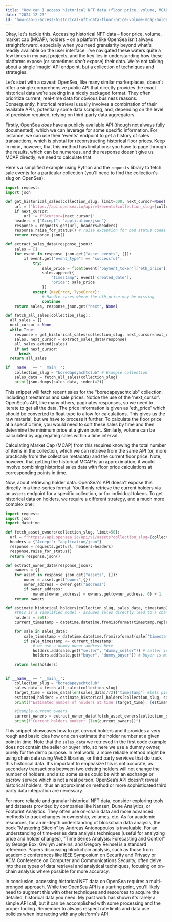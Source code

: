 ```yaml
---
title: "How can I access historical NFT data (floor price, volume, MCAP, holders) on a platform like OpenSea?"
date: "2024-12-23"
id: "how-can-i-access-historical-nft-data-floor-price-volume-mcap-holders-on-a-platform-like-opensea"
---
```


Okay, let's tackle this. Accessing historical NFT data – floor price, volume, market cap (MCAP), holders – on a platform like OpenSea isn’t always straightforward, especially when you need granularity beyond what's readily available on the user interface. I've navigated these waters quite a few times in my past projects, and the key lies in understanding how these platforms expose (or sometimes *don't* expose) their data. We’re not talking about a single ‘magic’ API endpoint, but a collection of techniques and strategies.

Let’s start with a caveat: OpenSea, like many similar marketplaces, doesn't offer a single comprehensive public API that directly provides the exact historical data we’re seeking in a nicely packaged format. They often prioritize current, real-time data for obvious business reasons. Consequently, historical retrieval usually involves a combination of their available APIs, potentially some data scraping, and, depending on the level of precision required, relying on third-party data aggregators.

Firstly, OpenSea *does* have a publicly available API (though not always fully documented), which we can leverage for some specific information. For instance, we can use their 'events' endpoint to get a history of sales transactions, which is pivotal for reconstructing historical floor prices. Keep in mind, however, that this method has limitations: you have to page through the results, which can be numerous, and the response doesn’t give us MCAP directly; we need to calculate that.

Here's a simplified example using Python and the `requests` library to fetch sale events for a particular collection (you'll need to find the collection's slug on OpenSea):

```python
import requests
import json

def get_historical_sales(collection_slug, limit=300, next_cursor=None):
    url = f"https://api.opensea.io/api/v1/events?collection_slug={collection_slug}&event_type=successful&limit={limit}"
    if next_cursor:
        url += f"&cursor={next_cursor}"
    headers = {"Accept": "application/json"}
    response = requests.get(url, headers=headers)
    response.raise_for_status() # raise exception for bad status codes
    return response.json()

def extract_sales_data(response_json):
    sales = []
    for event in response_json.get("asset_events", []):
        if event.get("event_type") == "successful":
            try:
                sale_price = float(event['payment_token']['eth_price'])
                sales.append({
                    "timestamp": event['created_date'],
                    "price": sale_price
                })
            except (KeyError, TypeError):
                # Handle cases where the eth_price may be missing
                continue
    return sales, response_json.get("next", None)

def fetch_all_sales(collection_slug):
  all_sales = []
  next_cursor = None
  while True:
    response = get_historical_sales(collection_slug, next_cursor=next_cursor)
    sales, next_cursor = extract_sales_data(response)
    all_sales.extend(sales)
    if not next_cursor:
      break
  return all_sales

if __name__ == "__main__":
    collection_slug = "boredapeyachtclub" # Example collection
    sales_data = fetch_all_sales(collection_slug)
    print(json.dumps(sales_data, indent=2))

```

This snippet will fetch recent sales for the "boredapeyachtclub" collection, including timestamps and sale prices. Notice the use of the 'next_cursor'. OpenSea's API, like many others, paginates responses, so we need to iterate to get all the data. The price information is given as 'eth_price' which should be converted to float type to allow for calculations. This gives us the raw material, but we have to process it further. To calculate the floor price at a specific time, you would need to sort these sales by time and then determine the minimum price at a given point. Similarly, volume can be calculated by aggregating sales within a time interval.

Calculating Market Cap (MCAP) from this requires knowing the total number of items in the collection, which we can retrieve from the same API (or, more practically from the collection metadata) and the current floor price. Note, however, that getting the historical MCAP is an approximation; it would involve combining historical sales data with floor price calculations at corresponding points in time.

Now, about retrieving holder data. OpenSea's API doesn’t expose this directly in a time-series format. You'll only retrieve the current holders via an `assets` endpoint for a specific collection, or for individual tokens. To get historical data on holders, we require a different strategy, and a much more complex one:

```python
import requests
import json
import datetime

def fetch_asset_owners(collection_slug, limit=50):
  url = f"https://api.opensea.io/api/v1/assets?collection_slug={collection_slug}&limit={limit}"
  headers = {"Accept": "application/json"}
  response = requests.get(url, headers=headers)
  response.raise_for_status()
  return response.json()

def extract_owner_data(response_json):
    owners = {}
    for asset in response_json.get("assets", []):
        owner = asset.get("owner",{})
        owner_address = owner.get("address")
        if owner_address:
            owners[owner_address] = owners.get(owner_address, 0) + 1
    return owners

def estimate_historical_holders(collection_slug, sales_data, timestamp):
    #this is a simplified model - assumes sales directly lead to a change of holder, which might not be entirely accurate in real life
    holders = set()
    current_timestamp = datetime.datetime.fromisoformat(timestamp.replace("Z", "+00:00"))

    for sale in sales_data:
        sale_timestamp = datetime.datetime.fromisoformat(sale['timestamp'].replace("Z", "+00:00"))
        if sale_timestamp <= current_timestamp:
            # we use a dummy owner address here
            holders.add(sale.get("seller", "dummy_seller")) # seller is missing in open sea api response - only for demonstration
            holders.add(sale.get("buyer", "dummy_buyer")) # buyer is missing in open sea api response - only for demonstration

    return len(holders)


if __name__ == "__main__":
    collection_slug = "boredapeyachtclub"
    sales_data = fetch_all_sales(collection_slug)
    target_time = sales_data[len(sales_data)//2]['timestamp'] #lets pick a timestamp around mid sales
    estimated_holders = estimate_historical_holders(collection_slug, sales_data, target_time)
    print(f"Estimated number of holders at time {target_time}: {estimated_holders}")

    #Example current owners
    current_owners = extract_owner_data(fetch_asset_owners(collection_slug))
    print(f"Current holders number: {len(current_owners)}")

```

This snippet showcases how to get *current* holders and it provides a very rough and basic idea how one can estimate the holder number at a given point in time. Note that the `sales_data` we retrieved in the first code example does not contain the seller or buyer info, so here we use a dummy owner, purely for the demo purpose. In real world, a more reliable method might be using chain data using Web3 libraries, or third party services that do track this historical data.
It's important to emphasize this is not accurate, as secondary transactions between two existing holders will not change the number of holders, and also some sales could be with an exchange or escrow service which is not a real person. OpenSea’s API doesn't reveal historical holders, thus an approximation method or more sophisticated third party data integration are necessary.

For more reliable and granular historical NFT data, consider exploring tools and datasets provided by companies like Nansen, Dune Analytics, or Footprint Analytics. They often use on-chain data and more advanced methods to track changes in ownership, volumes, etc. As for academic resources, for an in-depth understanding of blockchain data analysis, the book "Mastering Bitcoin" by Andreas Antonopoulos is invaluable. For an understanding of time-series data analysis techniques (useful for analyzing price and holder changes), "Time Series Analysis: Forecasting and Control" by George Box, Gwilym Jenkins, and Gregory Reinsel is a standard reference. Papers discussing blockchain analysis, such as those from academic conferences like IEEE Symposium on Security and Privacy or ACM Conference on Computer and Communications Security, often delve into these types of data retrieval and analytical techniques, focusing on on-chain analysis where possible for more accuracy.

In conclusion, accessing historical NFT data on OpenSea requires a multi-pronged approach. While the OpenSea API is a starting point, you'll likely need to augment this with other techniques and resources to acquire the detailed, historical data you need. My past work has shown it's rarely a simple API call, but it can be accomplished with some processing and the proper tooling. Remember to always respect rate limits and data use policies when interacting with any platform's API.
